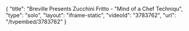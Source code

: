 {
    "title": "Breville Presents Zucchini Fritto - \"Mind of a Chef Techniqu",
    "type": "solo",
    "layout": "iframe-static",
    "videoId": "3783762",
    "url": "\/tvpembed\/3783762"
}